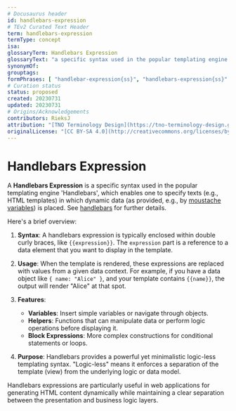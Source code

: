 ```yaml
---
# Docusaurus header
id: handlebars-expression
# TEv2 Curated Text Header
term: handlebars-expression
termType: concept
isa:
glossaryTerm: Handlebars Expression
glossaryText: "a specific syntax used in the popular templating engine 'Handlebars', which enables one to specify texts (e.g., HTML templates) in which dynamic data (as provided, e.g., by [moustache variables](@)) is placed. See [handlebars](https://handlebarsjs.com/guide/#what-is-handlebars) for further details."
synonymOf:
grouptags:
formPhrases: [ "handlebar-expression{ss}", "handlebars-expression{ss}" ]
# Curation status
status: proposed
created: 20230731
updated: 20230731
# Origins/Acknowledgements
contributors: RieksJ
attribution: "[TNO Terminology Design](https://tno-terminology-design.github.io/tev2-specifications/docs)"
originalLicense: "[CC BY-SA 4.0](http://creativecommons.org/licenses/by-sa/4.0/?ref=chooser-v1)"
---
```


# Handlebars Expression

A **Handlebars Expression** is a specific syntax used in the popular templating engine 'Handlebars', which enables one to specify texts (e.g., HTML templates) in which dynamic data (as provided, e.g., by [moustache variables](@)) is placed. See [handlebars](https://handlebarsjs.com/guide/#what-is-handlebars) for further details.

Here's a brief overview:

1. **Syntax**: A handlebars expression is typically enclosed within double curly braces, like `{{expression}}`. The `expression` part is a reference to a data element that you want to display in the template.

2. **Usage**: When the template is rendered, these expressions are replaced with values from a given data context. For example, if you have a data object like `{ name: "Alice" }`, and your template contains `{{name}}`, the output will render "Alice" at that spot.

3. **Features**:
   - **Variables**: Insert simple variables or navigate through objects.
   - **Helpers**: Functions that can manipulate data or perform logic operations before displaying it.
   - **Block Expressions**: More complex constructions for conditional statements or loops.

4. **Purpose**: Handlebars provides a powerful yet minimalistic logic-less templating syntax. "Logic-less" means it enforces a separation of the template (view) from the underlying logic or data model.

Handlebars expressions are particularly useful in web applications for generating HTML content dynamically while maintaining a clear separation between the presentation and business logic layers.